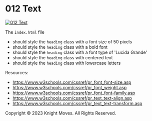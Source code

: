 # 012 Text

[![012 Text](https://img.youtube.com/vi/dIntnY7IwA0/0.jpg)](https://www.youtube.com/watch?v=dIntnY7IwA0)

The `index.html` file
- should style the `heading` class with a font size of 50 pixels
- should style the `heading` class with a bold font
- should style the `heading` class with a font type of 'Lucida Grande'
- should style the `heading` class with centered text
- should style the `heading` class with lowercase letters 

Resources:
- https://www.w3schools.com/cssref/pr_font_font-size.asp
- https://www.w3schools.com/cssref/pr_font_weight.asp
- https://www.w3schools.com/cssref/pr_font_font-family.asp
- https://www.w3schools.com/cssref/pr_text_text-align.asp
- https://www.w3schools.com/cssref/pr_text_text-transform.asp


Copyright &copy; 2023 Knight Moves. All Rights Reserved.
